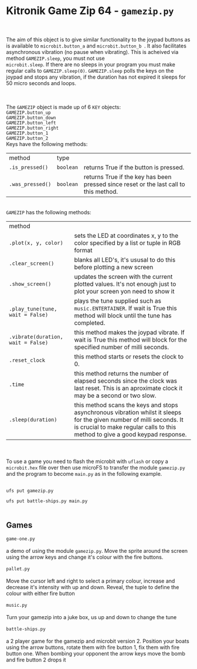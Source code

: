 <h1><b>Kitronik Game Zip 64 - <code>gamezip.py</code></b></h1>

<br/><br/>
The aim of this object is to give similar functionality to the joypad buttons
as is available to <code>microbit.button_a</code> and <code>microbit.button_b
</code>.  It also facilitates asynchronous vibration (no pause when vibrating).
This is acheived via method <code>GAMEZIP.sleep</code>, you must not use <code>
microbit.sleep</code>.  If there are no sleeps in your program you must make
regular calls to <code>GAMEZIP.sleep(0)</code>.  <code>GAMEZIP.sleep</code>
polls the keys on the joypad and stops any vibration, if the duration has not
expired it sleeps for 50 micro seconds and loops.

<br/><br/>
The <code>GAMEZIP</code> object is made up of 6 <code>KEY</code> objects:<br/>
<code>GAMEZIP.button_up</code><br/>
<code>GAMEZIP.button_down</code><br/>
<code>GAMEZIP.button_left</code><br/>
<code>GAMEZIP.button_right</code><br/>
<code>GAMEZIP.button_1</code><br/>
<code>GAMEZIP.button_2</code><br/>
Keys have the following methods:<br/>
<table><tr><td>method</td><td>type</td></tr>
<tr><td><code>.is_pressed()</code></td><td><code>boolean</code></td><td>returns True if the button is pressed.</td></tr>
<tr><td><code>.was_pressed()</code></td><td><code>boolean</code></td><td>returns True if the key has been pressed since reset or the last call to this method.</td></tr>
</table>
<br/>
<code>GAMEZIP</code> has the following methods:<br/>
<table>
<tr><td>method</td></tr>
<tr><td><code>.plot(x, y, color)</code></td><td>sets the LED at coordinates x, y to the color specified by a list or tuple in RGB format</td></tr>
<tr><td><code>.clear_screen()</code></td><td>blanks all LED's, it's ususal to do this before plotting a new screen</td></tr>
<tr><td><code>.show_screen()</code></td><td>updates the screen with the current plotted values.  It's not enough just to plot your screen yon need to show it</td></tr>
<tr><td><code>.play_tune(tune, wait = False)</code></td><td>plays the tune supplied such as <code>music.ENTERTAINER</code>.  If wait is True this method will block until the tune has completed.</td></tr>
<tr><td><code>.vibrate(duration, wait = False)</code></td><td>this method makes the joypad vibrate.  If wait is True this method will block for the specified number of milli seconds.</td></tr>
<tr><td><code>.reset_clock</code></td><td>this method starts or resets the clock to 0.</td></tr>
<tr><td><code>.time</code></td><td>this method returns the number of elapsed seconds since the clock was last reset. This is an aproximate clock it may be a second or two slow.</td></tr>
<tr><td><code>.sleep(duration)</code></td><td>this method scans the keys and stops asynchronous vibration whilst it sleeps for the given number of milli seconds. It is crucial to make regular calls to this method to give a good keypad response.</td></tr>
</table>
<br/><br/>
To use a game you need to flash the microbit with <code>uflash</code> or copy
a  <code>microbit.hex</code> file over then use microFS to transfer the module
<code>gamezip.py</code> and the program to become <code>main.py</code> as in the
following example.
<br/><br/>
<code>
ufs put gamezip.py<br/>
ufs put battle-ships.py main.py
</code>
<br/>

<h2>Games</h2>

<code>game-one.py</code>
<br/><br/>
a demo of using the module <code>gamezip.py</code>. Move the sprite around the
screen using the arrow keys and change it's colour with the fire buttons. 
<br/><br/>
<code>pallet.py</code>
<br/><br/>
Move the cursor left and right to select a primary colour, increase and decrease it's intensity with up and down. Reveal, the tuple to define the colour with either fire button 
<br/><br/>
<code>music.py</code>
<br/><br/>
Turn your gamezip into a juke box, us up and down to change the tune
<br/><br/>
<code>battle-ships.py</code>
<br/><br/>
a 2 player game for the gamezip and microbit version 2. Position your boats
using the arrow buttons, rotate them with fire button 1, fix them with fire
button one. When bombing your opponent the arrow keys move the bomb and
fire button 2 drops it
